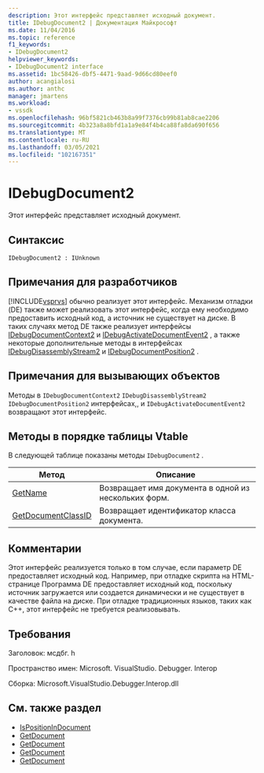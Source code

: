 ```yaml
---
description: Этот интерфейс представляет исходный документ.
title: IDebugDocument2 | Документация Майкрософт
ms.date: 11/04/2016
ms.topic: reference
f1_keywords:
- IDebugDocument2
helpviewer_keywords:
- IDebugDocument2 interface
ms.assetid: 1bc58426-dbf5-4471-9aad-9d66cd80eef0
author: acangialosi
ms.author: anthc
manager: jmartens
ms.workload:
- vssdk
ms.openlocfilehash: 96bf5821cb463b8a99f7376cb99b81ab8cae2206
ms.sourcegitcommit: 4b323a8a8bfd1a1a9e84f4b4ca88fa8da690f656
ms.translationtype: MT
ms.contentlocale: ru-RU
ms.lasthandoff: 03/05/2021
ms.locfileid: "102167351"
---
```

# <a name="idebugdocument2"></a>IDebugDocument2
Этот интерфейс представляет исходный документ.

## <a name="syntax"></a>Синтаксис

```
IDebugDocument2 : IUnknown
```

## <a name="notes-for-implementers"></a>Примечания для разработчиков
 [!INCLUDE[vsprvs](../../../code-quality/includes/vsprvs_md.md)] обычно реализует этот интерфейс. Механизм отладки (DE) также может реализовать этот интерфейс, когда ему необходимо предоставить исходный код, а источник не существует на диске.  В таких случаях метод DE также реализует интерфейсы [IDebugDocumentContext2](../../../extensibility/debugger/reference/idebugdocumentcontext2.md) и [IDebugActivateDocumentEvent2](../../../extensibility/debugger/reference/idebugactivatedocumentevent2.md) , а также некоторые дополнительные методы в интерфейсах [IDebugDisassemblyStream2](../../../extensibility/debugger/reference/idebugdisassemblystream2.md) и [IDebugDocumentPosition2](../../../extensibility/debugger/reference/idebugdocumentposition2.md) .

## <a name="notes-for-callers"></a>Примечания для вызывающих объектов
 Методы в `IDebugDocumentContext2` `IDebugDisassemblyStream2` `IDebugDocumentPosition2` интерфейсах,, и `IDebugActivateDocumentEvent2` возвращают этот интерфейс.

## <a name="methods-in-vtable-order"></a>Методы в порядке таблицы Vtable
 В следующей таблице показаны методы `IDebugDocument2` .

|Метод|Описание|
|------------|-----------------|
|[GetName](../../../extensibility/debugger/reference/idebugdocument2-getname.md)|Возвращает имя документа в одной из нескольких форм.|
|[GetDocumentClassID](../../../extensibility/debugger/reference/idebugdocument2-getdocumentclassid.md)|Возвращает идентификатор класса документа.|

## <a name="remarks"></a>Комментарии
 Этот интерфейс реализуется только в том случае, если параметр DE предоставляет исходный код. Например, при отладке скрипта на HTML-странице Программа DE предоставляет исходный код, поскольку источник загружается или создается динамически и не существует в качестве файла на диске. При отладке традиционных языков, таких как C++, этот интерфейс не требуется реализовывать.

## <a name="requirements"></a>Требования
 Заголовок: мсдбг. h

 Пространство имен: Microsoft. VisualStudio. Debugger. Interop

 Сборка: Microsoft.VisualStudio.Debugger.Interop.dll

## <a name="see-also"></a>См. также раздел
- [IsPositionInDocument](../../../extensibility/debugger/reference/idebugdocumentposition2-ispositionindocument.md)
- [GetDocument](../../../extensibility/debugger/reference/idebugactivatedocumentevent2-getdocument.md)
- [GetDocument](../../../extensibility/debugger/reference/idebugdocumentcontext2-getdocument.md)
- [GetDocument](../../../extensibility/debugger/reference/idebugdocumentposition2-getdocument.md)
- [GetDocument](../../../extensibility/debugger/reference/idebugdisassemblystream2-getdocument.md)
